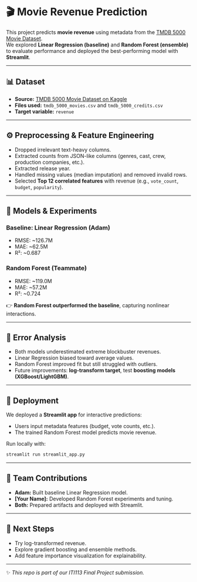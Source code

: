 # 🎬 Movie Revenue Prediction

This project predicts **movie revenue** using metadata from the [TMDB 5000 Movie Dataset](https://www.kaggle.com/datasets/tmdb/tmdb-movie-metadata).  
We explored **Linear Regression (baseline)** and **Random Forest (ensemble)** to evaluate performance and deployed the best-performing model with **Streamlit**.  

---

## 📊 Dataset
- **Source:** [TMDB 5000 Movie Dataset on Kaggle](https://www.kaggle.com/datasets/tmdb/tmdb-movie-metadata)  
- **Files used:** `tmdb_5000_movies.csv` and `tmdb_5000_credits.csv`  
- **Target variable:** `revenue`  

---

## ⚙️ Preprocessing & Feature Engineering
- Dropped irrelevant text-heavy columns.  
- Extracted counts from JSON-like columns (genres, cast, crew, production companies, etc.).  
- Extracted release year.  
- Handled missing values (median imputation) and removed invalid rows.  
- Selected **Top 12 correlated features** with revenue (e.g., `vote_count`, `budget`, `popularity`).  

---

## 🤖 Models & Experiments

### Baseline: Linear Regression (Adam)
- RMSE: ~126.7M  
- MAE: ~62.5M  
- R²: ~0.687  

### Random Forest (Teammate)
- RMSE: ~119.0M  
- MAE: ~57.2M  
- R²: ~0.724  

👉 **Random Forest outperformed the baseline**, capturing nonlinear interactions.  

---

## 🧪 Error Analysis
- Both models underestimated extreme blockbuster revenues.  
- Linear Regression biased toward average values.  
- Random Forest improved fit but still struggled with outliers.  
- Future improvements: **log-transform target**, test **boosting models (XGBoost/LightGBM)**.  

---

## 🚀 Deployment
We deployed a **Streamlit app** for interactive predictions:  
- Users input metadata features (budget, vote counts, etc.).  
- The trained Random Forest model predicts movie revenue.  

Run locally with:  
```bash
streamlit run streamlit_app.py
```

---

## 👥 Team Contributions
- **Adam:** Built baseline Linear Regression model.  
- **[Your Name]:** Developed Random Forest experiments and tuning.  
- **Both:** Prepared artifacts and deployed with Streamlit.  

---

## 📌 Next Steps
- Try log-transformed revenue.  
- Explore gradient boosting and ensemble methods.  
- Add feature importance visualization for explainability.  

---

✨ *This repo is part of our ITI113 Final Project submission.*  
